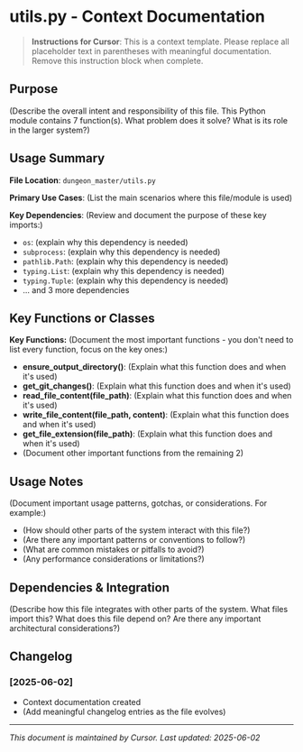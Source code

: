 # utils.py - Context Documentation

> **Instructions for Cursor**: This is a context template. Please replace all placeholder text in parentheses with meaningful documentation. Remove this instruction block when complete.

## Purpose

(Describe the overall intent and responsibility of this file. This Python module contains 7 function(s). What problem does it solve? What is its role in the larger system?)

## Usage Summary

**File Location**: `dungeon_master/utils.py`

**Primary Use Cases**:
(List the main scenarios where this file/module is used)

**Key Dependencies**:
(Review and document the purpose of these key imports:)
- `os`: (explain why this dependency is needed)
- `subprocess`: (explain why this dependency is needed)
- `pathlib.Path`: (explain why this dependency is needed)
- `typing.List`: (explain why this dependency is needed)
- `typing.Tuple`: (explain why this dependency is needed)
- ... and 3 more dependencies

## Key Functions or Classes

**Key Functions:**
(Document the most important functions - you don't need to list every function, focus on the key ones:)
- **ensure_output_directory()**: (Explain what this function does and when it's used)
- **get_git_changes()**: (Explain what this function does and when it's used)
- **read_file_content(file_path)**: (Explain what this function does and when it's used)
- **write_file_content(file_path, content)**: (Explain what this function does and when it's used)
- **get_file_extension(file_path)**: (Explain what this function does and when it's used)
- (Document other important functions from the remaining 2)


## Usage Notes

(Document important usage patterns, gotchas, or considerations. For example:)
- (How should other parts of the system interact with this file?)
- (Are there any important patterns or conventions to follow?)
- (What are common mistakes or pitfalls to avoid?)
- (Any performance considerations or limitations?)

## Dependencies & Integration

(Describe how this file integrates with other parts of the system. What files import this? What does this file depend on? Are there any important architectural considerations?)

## Changelog

### [2025-06-02]
- Context documentation created
- (Add meaningful changelog entries as the file evolves)

---
*This document is maintained by Cursor. Last updated: 2025-06-02*
